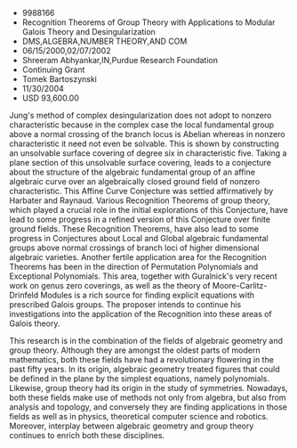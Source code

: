 
* 9988166
* Recognition Theorems of Group Theory with Applications to Modular Galois Theory and Desingularization
* DMS,ALGEBRA,NUMBER THEORY,AND COM
* 06/15/2000,02/07/2002
* Shreeram Abhyankar,IN,Purdue Research Foundation
* Continuing Grant
* Tomek Bartoszynski
* 11/30/2004
* USD 93,600.00

Jung's method of complex desingularization does not adopt to nonzero
characteristic because in the complex case the local fundamental group above a
normal crossing of the branch locus is Abelian whereas in nonzero characteristic
it need not even be solvable. This is shown by constructing an unsolvable
surface covering of degree six in characteristic five. Taking a plane section of
this unsolvable surface covering, leads to a conjecture about the structure of
the algebraic fundamental group of an affine algebraic curve over an
algebraically closed ground field of nonzero characteristic. This Affine Curve
Conjecture was settled affirmatively by Harbater and Raynaud. Various
Recognition Theorems of group theory, which played a crucial role in the initial
explorations of this Conjecture, have lead to some progress in a refined version
of this Conjecture over finite ground fields. These Recognition Theorems, have
also lead to some progress in Conjectures about Local and Global algebraic
fundamental groups above normal crossings of branch loci of higher dimensional
algebraic varieties. Another fertile application area for the Recognition
Theorems has been in the direction of Permutation Polynomials and Exceptional
Polynomials. This area, together with Guralnick's very recent work on genus zero
coverings, as well as the theory of Moore-Carlitz-Drinfeld Modules is a rich
source for finding explicit equations with prescribed Galois groups. The
proposer intends to continue his investigations into the application of the
Recognition into these areas of Galois theory.

This research is in the combination of the fields of algebraic geometry and
group theory. Although they are amongst the oldest parts of modern mathematics,
both these fields have had a revolutionary flowering in the past fifty years. In
its origin, algebraic geometry treated figures that could be defined in the
plane by the simplest equations, namely polynomials. Likewise, group theory had
its origin in the study of symmetries. Nowadays, both these fields make use of
methods not only from algebra, but also from analysis and topology, and
conversely they are finding applications in those fields as well as in physics,
theoretical computer science and robotics. Moreover, interplay between algebraic
geometry and group theory continues to enrich both these disciplines.


